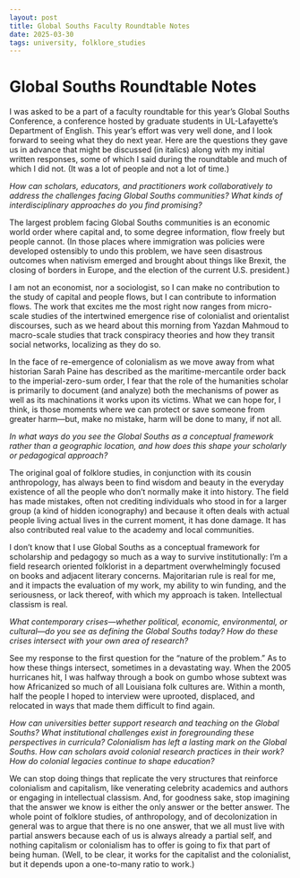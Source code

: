 ```yaml
---
layout: post
title: Global Souths Faculty Roundtable Notes
date: 2025-03-30
tags: university, folklore_studies
---
```


# Global Souths Roundtable Notes

I was asked to be a part of a faculty roundtable for this year’s Global Souths Conference, a conference hosted by graduate students in UL-Lafayette’s Department of English. This year’s effort was very well done, and I look forward to seeing what they do next year. Here are the questions they gave us in advance that might be discussed (in italics) along with my initial written responses, some of which I said during the roundtable and much of which I did not. (It was a lot of people and not a lot of time.)

*How can scholars, educators, and practitioners work collaboratively to address the challenges facing Global Souths communities? What kinds of interdisciplinary approaches do you find promising?*

The largest problem facing Global Souths communities is an economic world order where capital and, to some degree information, flow freely but people cannot. (In those places where immigration was policies were developed ostensibly to undo this problem, we have seen disastrous outcomes when nativism emerged and brought about things like Brexit, the closing of borders in Europe, and the election of the current U.S. president.) 

I am not an economist, nor a sociologist, so I can make no contribution to the study of capital and people flows, but I can contribute to information flows. The work that excites me the most right now ranges from micro-scale studies of the intertwined emergence rise of colonialist and orientalist discourses, such as we heard about this morning from Yazdan Mahmoud to macro-scale studies that track conspiracy theories and how they transit social networks, localizing as they do so. 

In the face of re-emergence of colonialism as we move away from what historian Sarah Paine has described as the maritime-mercantile order back to the imperial-zero-sum order, I fear that the role of the humanities scholar is primarily to document (and analyze) both the mechanisms of power as well as its machinations it works upon its victims. What we can hope for, I think, is those moments where we can protect or save someone from greater harm—but, make no mistake, harm will be done to many, if not all. 

*In what ways do you see the Global Souths as a conceptual framework rather than a geographic location, and how does this shape your scholarly or pedagogical approach?*

The original goal of folklore studies, in conjunction with its cousin anthropology, has always been to find wisdom and beauty in the everyday existence of all the people who don’t normally make it into history. The field has made mistakes, often not crediting individuals who stood in for a larger group (a kind of hidden iconography) and because it often deals with actual people living actual lives in the current moment, it has done damage. It has also contributed real value to the academy and local communities. 

I don’t know that I use Global Souths as a conceptual framework for scholarship and pedagogy so much as a way to survive institutionally: I’m a field research oriented folklorist in a department overwhelmingly focused on books and adjacent literary concerns. Majoritarian rule is real for me, and it impacts the evaluation of my work, my ability to win funding, and the seriousness, or lack thereof, with which my approach is taken. Intellectual classism is real. 

*What contemporary crises—whether political, economic, environmental, or cultural—do you see as defining the Global Souths today? How do these crises intersect with your own area of research?*

See my response to the first question for the “nature of the problem.” As to how these things intersect, sometimes in a devastating way. When the 2005 hurricanes hit, I was halfway through a book on gumbo whose subtext was how Africanized so much of all Louisiana folk cultures are. Within a month, half the people I hoped to interview were uprooted, displaced, and relocated in ways that made them difficult to find again. 

*How can universities better support research and teaching on the Global Souths? What institutional challenges exist in foregrounding these perspectives in curricula? Colonialism has left a lasting mark on the Global Souths. How can scholars avoid colonial research practices in their work? How do colonial legacies continue to shape education?*

We can stop doing things that replicate the very structures that reinforce colonialism and capitalism, like venerating celebrity academics and authors or engaging in intellectual classism. And, for goodness sake, stop imagining that the answer we know is either the only answer or the better answer. The whole point of folklore studies, of anthropology, and of decolonization in general was to argue that there is no one answer, that we all must live with partial answers because each of us is always already a partial self, and nothing capitalism or colonialism has to offer is going to fix that part of being human. (Well, to be clear, it works for the capitalist and the colonialist, but it depends upon a one-to-many ratio to work.)